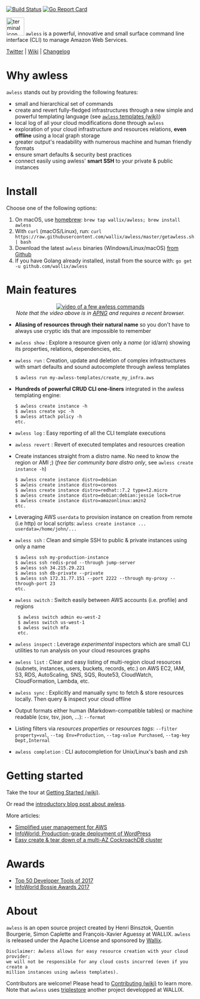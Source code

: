 

[![Build Status](https://api.travis-ci.org/wallix/awless.svg?branch=master)](https://travis-ci.org/wallix/awless)
[![Go Report Card](https://goreportcard.com/badge/github.com/wallix/awless)](https://goreportcard.com/report/github.com/wallix/awless)

<img src="https://user-images.githubusercontent.com/808274/33351381-5b9a0d00-d458-11e7-91ed-cf7ada7237c1.png" alt="terminal icon" width="48"> `awless` is a powerful, innovative and small surface command line interface (CLI) to manage Amazon Web Services.

[Twitter](http://twitter.com/awlessCLI) | [Wiki](https://github.com/wallix/awless/wiki) | [Changelog](https://github.com/wallix/awless/blob/master/CHANGELOG.md#readme)

# Why awless

`awless` stands out by providing the following features:

- small and hierarchical set of commands
- create and revert fully-fledged infrastructures through a new simple and powerful templating language (see [`awless` templates (wiki)](https://github.com/wallix/awless/wiki/Templates))
- local log of all your cloud modifications done through `awless`
- exploration of your cloud infrastructure and resources relations, **even offline** using a local graph storage
- greater output's readability with numerous machine and human friendly formats
- ensure smart defaults & security best practices
- connect easily using awless' **smart SSH** to your private & public instances

# Install

Choose one of the following options:

1. On macOS, use [homebrew](http://brew.sh):  `brew tap wallix/awless; brew install awless`
2. With `curl` (macOS/Linux), run: `curl https://raw.githubusercontent.com/wallix/awless/master/getawless.sh | bash`
3. Download the latest `awless` binaries (Windows/Linux/macOS) [from Github](https://github.com/wallix/awless/releases/latest)
4. If you have Golang already installed, install from the source with: `go get -u github.com/wallix/awless`

# Main features

<p align="center">
  <a href="https://raw.githubusercontent.com/wiki/wallix/awless/apng/awless-demo.png"><img src="https://raw.githubusercontent.com/wiki/wallix/awless/apng/awless-demo.png" alt="video of a few awless commands"></a>
<br/>
<em>Note that the video above is in <a href="https://en.wikipedia.org/wiki/APNG">APNG</a> and requires a recent browser.</em>
</p>

- **Aliasing of resources through their natural name** so you don't have to always use cryptic ids that are impossible to remember
- `awless show` : Explore a resource given only a *name* (or id/arn) showing its properties, relations, dependencies, etc.
- `awless run` : Creation, update and deletion of complex infrastructures with smart defaults and sound autocomplete through awless templates

      $ awless run my-awless-templates/create_my_infra.aws

- **Hundreds of powerful CRUD CLI one-liners** integrated in the awless templating engine:

      $ awless create instance -h
      $ awless create vpc -h
      $ awless attach policy -h
      etc.

- `awless log` : Easy reporting of all the CLI template executions
- `awless revert` : Revert of executed templates and resources creation
- Create instances straight from a distro name. No need to know the region or AMI ;) (_free tier community bare distro only_, see `awless create instance -h`)

      $ awless create instance distro=debian
      $ awless create instance distro=coreos
      $ awless create instance distro=redhat::7.2 type=t2.micro
      $ awless create instance distro=debian:debian:jessie lock=true
      $ awless create instance distro=amazonlinux:amzn2
      etc.

- Leveraging AWS `userdata` to provision instance on creation from remote (i.e http) or local scripts: `awless create instance ... userdata=/home/john/...` 
- `awless ssh` : Clean and simple SSH to public & private instances using only a name

      $ awless ssh my-production-instance
      $ awless ssh redis-prod --through jump-server
      $ awless ssh 34.215.29.221
      $ awless ssh db-private --private
      $ awless ssh 172.31.77.151 --port 2222 --through my-proxy --through-port 23
      etc.

- `awless switch` : Switch easily between AWS accounts (i.e. profile) and regions

       $ awless switch admin eu-west-2
       $ awless switch us-west-1
       $ awless switch mfa
       etc.

- `awless inspect` : Leverage _experimental_ inspectors which are small CLI utilities to run analysis on your cloud resources graphs
- `awless list` : Clear and easy listing of multi-region cloud resources (subnets, instances, users, buckets, records, etc.) on AWS EC2, IAM, S3, RDS, AutoScaling, SNS, SQS, Route53, CloudWatch, CloudFormation, Lambda, etc.
- `awless sync` : Explicitly and manually sync to fetch & store resources locally. Then query & inspect your cloud offline
- Output formats either human (Markdown-compatible tables) or machine readable (csv, tsv, json, ...): `--format`
- Listing filters via *resources properties* or *resources tags*: `--filter property=val`, `--tag Env=Production`, `--tag-value Purchased`, `--tag-key Dept,Internal`
- `awless completion` : CLI autocompletion for Unix/Linux's bash and zsh 

# Getting started

Take the tour at [Getting Started (wiki)](https://github.com/wallix/awless/wiki/Getting-Started).

Or read the [introductory blog post about awless](https://medium.com/@hbbio/awless-io-a-mighty-cli-for-aws-a0d48bdb59a4).

More articles:

   - [Simplified user management for AWS](https://medium.com/@awlessCLI/simplified-user-management-for-aws-6f828ccab387)
   - [InfoWorld: Production-grade deployment of WordPress](https://www.infoworld.com/article/3230547/cloud-computing/awless-tutorial-try-a-smarter-cli-for-aws.html)
   - [Easy create & tear down of a multi-AZ CockroachDB cluster](https://github.com/wallix/awless-templates/tree/master/cockroachdb)

# Awards

- [Top 50 Developer Tools of 2017](https://stackshare.io/posts/top-developer-tools-2017)
- [InfoWorld Bossie Awards 2017](https://www.infoworld.com/article/3227920/cloud-computing/bossie-awards-2017-the-best-cloud-computing-software.html#slide12)

# About

`awless` is an open source project created by Henri Binsztok, Quentin Bourgerie, Simon Caplette and François-Xavier Aguessy at WALLIX.
`awless` is released under the Apache License and sponsored by [Wallix](https://github.com/wallix).

    Disclaimer: Awless allows for easy resource creation with your cloud provider;
    we will not be responsible for any cloud costs incurred (even if you create a 
    million instances using awless templates).

Contributors are welcome! Please head to [Contributing (wiki)](https://github.com/wallix/awless/wiki/Contributing) to learn more.
Note that `awless` uses [triplestore](https://github.com/wallix/triplestore) another project developped at WALLIX.
